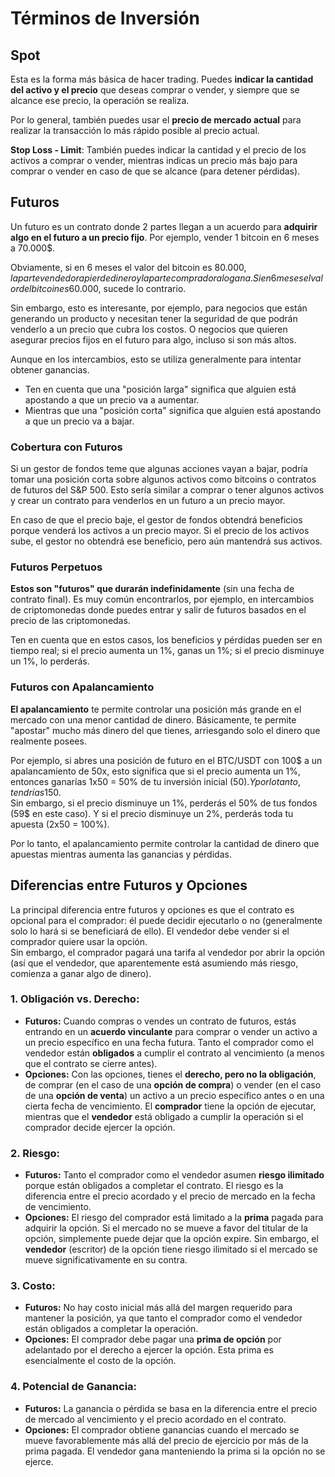 # Términos de Inversión

## Spot

Esta es la forma más básica de hacer trading. Puedes **indicar la cantidad del activo y el precio** que deseas comprar o vender, y siempre que se alcance ese precio, la operación se realiza.

Por lo general, también puedes usar el **precio de mercado actual** para realizar la transacción lo más rápido posible al precio actual.

**Stop Loss - Limit**: También puedes indicar la cantidad y el precio de los activos a comprar o vender, mientras indicas un precio más bajo para comprar o vender en caso de que se alcance (para detener pérdidas).

## Futuros

Un futuro es un contrato donde 2 partes llegan a un acuerdo para **adquirir algo en el futuro a un precio fijo**. Por ejemplo, vender 1 bitcoin en 6 meses a 70.000$.

Obviamente, si en 6 meses el valor del bitcoin es 80.000$, la parte vendedora pierde dinero y la parte compradora lo gana. Si en 6 meses el valor del bitcoin es 60.000$, sucede lo contrario.

Sin embargo, esto es interesante, por ejemplo, para negocios que están generando un producto y necesitan tener la seguridad de que podrán venderlo a un precio que cubra los costos. O negocios que quieren asegurar precios fijos en el futuro para algo, incluso si son más altos.

Aunque en los intercambios, esto se utiliza generalmente para intentar obtener ganancias.

* Ten en cuenta que una "posición larga" significa que alguien está apostando a que un precio va a aumentar.
* Mientras que una "posición corta" significa que alguien está apostando a que un precio va a bajar.

### Cobertura con Futuros <a href="#mntl-sc-block_7-0" id="mntl-sc-block_7-0"></a>

Si un gestor de fondos teme que algunas acciones vayan a bajar, podría tomar una posición corta sobre algunos activos como bitcoins o contratos de futuros del S\&P 500. Esto sería similar a comprar o tener algunos activos y crear un contrato para venderlos en un futuro a un precio mayor.&#x20;

En caso de que el precio baje, el gestor de fondos obtendrá beneficios porque venderá los activos a un precio mayor. Si el precio de los activos sube, el gestor no obtendrá ese beneficio, pero aún mantendrá sus activos.

### Futuros Perpetuos

**Estos son "futuros" que durarán indefinidamente** (sin una fecha de contrato final). Es muy común encontrarlos, por ejemplo, en intercambios de criptomonedas donde puedes entrar y salir de futuros basados en el precio de las criptomonedas.

Ten en cuenta que en estos casos, los beneficios y pérdidas pueden ser en tiempo real; si el precio aumenta un 1%, ganas un 1%; si el precio disminuye un 1%, lo perderás.

### Futuros con Apalancamiento

**El apalancamiento** te permite controlar una posición más grande en el mercado con una menor cantidad de dinero. Básicamente, te permite "apostar" mucho más dinero del que tienes, arriesgando solo el dinero que realmente posees.

Por ejemplo, si abres una posición de futuro en el BTC/USDT con 100$ a un apalancamiento de 50x, esto significa que si el precio aumenta un 1%, entonces ganarías 1x50 = 50% de tu inversión inicial (50$). Y por lo tanto, tendrías 150$.\
Sin embargo, si el precio disminuye un 1%, perderás el 50% de tus fondos (59$ en este caso). Y si el precio disminuye un 2%, perderás toda tu apuesta (2x50 = 100%).

Por lo tanto, el apalancamiento permite controlar la cantidad de dinero que apuestas mientras aumenta las ganancias y pérdidas.

## Diferencias entre Futuros y Opciones

La principal diferencia entre futuros y opciones es que el contrato es opcional para el comprador: él puede decidir ejecutarlo o no (generalmente solo lo hará si se beneficiará de ello). El vendedor debe vender si el comprador quiere usar la opción.\
Sin embargo, el comprador pagará una tarifa al vendedor por abrir la opción (así que el vendedor, que aparentemente está asumiendo más riesgo, comienza a ganar algo de dinero).

### 1. **Obligación vs. Derecho:**

* **Futuros:** Cuando compras o vendes un contrato de futuros, estás entrando en un **acuerdo vinculante** para comprar o vender un activo a un precio específico en una fecha futura. Tanto el comprador como el vendedor están **obligados** a cumplir el contrato al vencimiento (a menos que el contrato se cierre antes).
* **Opciones:** Con las opciones, tienes el **derecho, pero no la obligación**, de comprar (en el caso de una **opción de compra**) o vender (en el caso de una **opción de venta**) un activo a un precio específico antes o en una cierta fecha de vencimiento. El **comprador** tiene la opción de ejecutar, mientras que el **vendedor** está obligado a cumplir la operación si el comprador decide ejercer la opción.

### 2. **Riesgo:**

* **Futuros:** Tanto el comprador como el vendedor asumen **riesgo ilimitado** porque están obligados a completar el contrato. El riesgo es la diferencia entre el precio acordado y el precio de mercado en la fecha de vencimiento.
* **Opciones:** El riesgo del comprador está limitado a la **prima** pagada para adquirir la opción. Si el mercado no se mueve a favor del titular de la opción, simplemente puede dejar que la opción expire. Sin embargo, el **vendedor** (escritor) de la opción tiene riesgo ilimitado si el mercado se mueve significativamente en su contra.

### 3. **Costo:**

* **Futuros:** No hay costo inicial más allá del margen requerido para mantener la posición, ya que tanto el comprador como el vendedor están obligados a completar la operación.
* **Opciones:** El comprador debe pagar una **prima de opción** por adelantado por el derecho a ejercer la opción. Esta prima es esencialmente el costo de la opción.

### 4. **Potencial de Ganancia:**

* **Futuros:** La ganancia o pérdida se basa en la diferencia entre el precio de mercado al vencimiento y el precio acordado en el contrato.
* **Opciones:** El comprador obtiene ganancias cuando el mercado se mueve favorablemente más allá del precio de ejercicio por más de la prima pagada. El vendedor gana manteniendo la prima si la opción no se ejerce.
